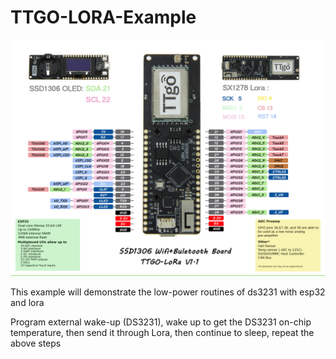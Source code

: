 # TTGO-LORA-Example

![image](https://github.com/LilyGO/TTGO-LORA-V1/blob/master/image/Lorav1.jpg)

This example will demonstrate the low-power routines of ds3231 with esp32 and lora

Program external wake-up (DS3231), wake up to get the DS3231 on-chip temperature, then send it through Lora, then continue to sleep, repeat the above steps
